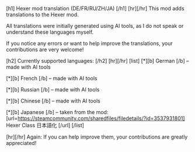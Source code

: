 [h1] Hexer mod translation (DE/FR/RU/ZH/JA) [/h1]
[hr][/hr]
This mod adds translations to the Hexer mod.

All translations were initially generated using AI tools, as I do not speak or understand these languages myself.

If you notice any errors or want to help improve the translations, your contributions are very welcome!

[h2] Currently supported languages: [/h2] 
[hr][/hr]
[list]
[*][b] German [/b] – made with AI tools

[*][b] French [/b] – made with AI tools

[*][b] Russian [/b] – made with AI tools

[*][b] Chinese [/b] – made with AI tools

[*][b] Japanese [/b] – taken from the mod: [url=https://steamcommunity.com/sharedfiles/filedetails/?id=3537931801] Hexer Class 日本語化  [/url]
[/list]

[hr][/hr]
Again: If you can help improve them, your contributions are greatly appreciated!
